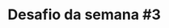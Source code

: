 # Desafio da semana #3

<html>
<script>
// Declarar uma variável qualquer, que receba um objeto vazio.
var objeto = {};
/*
Declarar uma variável `pessoa`, que receba suas informações pessoais.
As propriedades e tipos de valores para cada propriedade desse objeto devem ser:
- `nome` - String
- `sobrenome` - String
- `sexo` - String
- `idade` - Number
- `altura` - Number
- `peso` - Number
- `andando` - Boolean - recebe "falso" por padrão
- `caminhouQuantosMetros` - Number - recebe "zero" por padrão
*/...
var pessoa = {
	nome: "Leonardo",
	sobrenome: "Carvalho",
	sexo: "Masculino",
	idade: 28,
	altura: 1.70,
	peso: 63,
	andando: false,
	caminhouQuantosMetros: 0
};
/*
Adicione um método ao objeto `pessoa` chamado `fazerAniversario`. O método deve
alterar o valor da propriedade `idade` dessa pessoa, somando `1` a cada vez que
for chamado.
*/
pessoa.fazerAniversario = function() {
	pessoa.idade++;
};
/*
Adicione um método ao objeto `pessoa` chamado `andar`, que terá as seguintes
características:
- Esse método deve receber por parâmetro um valor que representará a quantidade
de metros caminhados;
- Ele deve alterar o valor da propriedade `caminhouQuantosMetros`, somando ao
valor dessa propriedade a quantidade passada por parâmetro;
- Ele deverá modificar o valor da propriedade `andando` para o valor
booleano que representa "verdadeiro";
*/
pessoa.andar = function(metros) {
	pessoa.caminhouQuantosMetros += metros;
	pessoa.andando = true;
};
/*
Adicione um método ao objeto `pessoa` chamado `parar`, que irá modificar o valor
da propriedade `andando` para o valor booleano que representa "falso".
*/
pessoa.parar = function () {
	pessoa.andando = false;
};
/*
Crie um método chamado `nomeCompleto`, que retorne a frase:
- "Olá! Meu nome é [NOME] [SOBRENOME]!"
*/
pessoa.nomeCompleto = function() {
	return "Olá! Meu nome é " + pessoa.nome + " " + pessoa.sobrenome + "!";
};
/*
Crie um método chamado `mostrarIdade`, que retorne a frase:
- "Olá, eu tenho [IDADE] anos!"
*/
pessoa.mostrarIdade = function () {
	return "Olá, eu tenho " + pessoa.idade + " " + "anos!";
};
/*
Crie um método chamado `mostrarPeso`, que retorne a frase:
- "Eu peso [PESO]Kg."
*/
pessoa.mostrarPeso = function () {
	return "Eu peso " + pessoa.peso+"Kg.";
};
/*
Crie um método chamado `mostrarAltura` que retorne a frase:
- "Minha altura é [ALTURA]m."
*/
pessoa.mostrarAltura = function () {
	return "Minha altura é " + pessoa.altura+"m.";
};
/*
Agora vamos brincar um pouco com o objeto criado:
Qual o nome completo da pessoa? (Use a instrução para responder e comentários
inline ao lado da instrução para mostrar qual foi a resposta retornada)
*/
pessoa.nomeCompleto(); // "Olá! Meu nome é " Leonardo Carvalho !
/*
Qual a idade da pessoa? (Use a instrução para responder e comentários
inline ao lado da instrução para mostrar qual foi a resposta retornada)
*/
pessoa.mostrarIdade(); // "Olá, eu tenho 28 anos!"
/*
Qual o peso da pessoa? (Use a instrução para responder e comentários
inline ao lado da instrução para mostrar qual foi a resposta retornada)
*/
pessoa.mostrarPeso(); //"Eu peso 63Kg."
/*
Qual a altura da pessoa? (Use a instrução para responder e comentários
inline ao lado da instrução para mostrar qual foi a resposta retornada)
*/
pessoa.mostrarAltura(); // "Minha altura é 1.7m." 
/*
Faça a `pessoa` fazer 3 aniversários.
*/
pessoa.fazerAniversario();
pessoa.fazerAniversario();
pessoa.fazerAniversario();
/*
Quantos anos a `pessoa` tem agora? (Use a instrução para responder e
comentários inline ao lado da instrução para mostrar qual foi a resposta
retornada)
*/
pessoa.mostrarIdade(); // "Olá, eu tenho 31 anos!"
/*
Agora, faça a `pessoa` caminhar alguns metros, invocando o método `andar` 3x,
com metragens diferentes passadas por parâmetro.
*/
pessoa.andar(10);
pessoa.andar(20);
pessoa.andar(30);
/*
A pessoa ainda está andando? (Use a instrução para responder e comentários
inline ao lado da instrução para mostrar qual foi a resposta retornada)
*/
pessoa.andando; // true
/*
Se a pessoa ainda está andando, faça-a parar.
*/
pessoa.parar();
/*
E agora: a pessoa ainda está andando? (Use uma instrução para responder e
comentários inline ao lado da instrução para mostrar a resposta retornada)
*/
pessoa.andando; // false
/*
Quantos metros a pessoa andou? (Use uma instrução para responder e comentários
inline ao lado da instrução para mostrar a resposta retornada)
*/
pessoa.caminhouQuantosMetros; // 60m.
/*
Agora vamos deixar a brincadeira um pouco mais divertida! :D
Crie um método para o objeto `pessoa` chamado `apresentacao`. Esse método deve
retornar a string:
- "Olá, eu sou o [NOME COMPLETO], tenho [IDADE] anos, [ALTURA], meu peso é [PESO] e, só hoje, eu já caminhei [CAMINHOU QUANTOS METROS] metros!"
*/
pessoa.apresentacao = function() {
	var sexo = 'o';
	var idadeAnos = 'anos';
	var metrosCaminhados = 'metros';
	if (pessoa.sexo === 'Feminino') {
		sexo = 'a';
	};
	if (pessoa.idade === 1) {
		idadeAnos = 'ano';
	};
	if (pessoa.caminhouQuantosMetros === 1) {
		metrosCaminhados = 'metro';
	};
	return 'Olá, eu sou ' + sexo + ' ' + pessoa.nome + ' ' + pessoa.sobrenome + ', tenho ' + pessoa.idade + ' ' + idadeAnos + ', ' + pessoa.altura + 'm, meu peso é ' + pessoa.peso +'kg e, só hoje, eu já caminhei ' + pessoa.caminhouQuantosMetros + ' ' + metrosCaminhados + '!'
	};	
	
</script>
</html>
